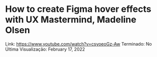 # How to create Figma hover effects with UX Mastermind, Madeline Olsen

Link: https://www.youtube.com/watch?v=csyoeoGz-Aw
Terminado: No
Última Visualização: February 17, 2022